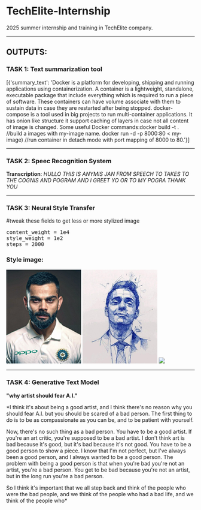 # TechElite-Internship
2025 summer internship and training in TechElite company.

--------------------------------------------------------------------------------------------------------------------------------------------


## OUTPUTS:  


### TASK 1: Text summarization tool ###

[{'summary_text': 'Docker is a platform for developing, shipping and running applications using containerization. A container is a lightweight, standalone, executable package that include everything which is required to run a piece of software. These containers can have volume associate with them to sustain data in case they are restarted after being stopped. docker-compose is a tool used in big projects to run multi-container applications. It has onion like structure it support caching of layers in case not all content of image is changed. Some useful Docker commands:docker build -t <my-image> . //build a images with my-image name. docker run -d -p 8000:80 < my- image) //run container in detach mode with port mapping of 8000 to 80.'}]


-------------------------------------------------------------------------------------------------------------------------------------------

### TASK 2: Speec Recognition System ###

**Transcription**: *HULLO THIS IS ANYMIS JAN FROM SPEECH TO TAKES TO THE COGNIS AND POGRAM AND I GREET YO OR TO MY POGRA THANK YOU*


-------------------------------------------------------------------------------------------------------------------------------------------


### TASK 3: Neural Style Transfer ###

#tweak these fields to get less or more stylized image <br>
<pre>content_weight = 1e4  
style_weight = 1e2
steps = 2000</pre>

### Style image:
<p float="left">
  <img src="/assets/virat-kohli.jpg" width="200"/>
  <img src="/assets/artist_style.jpg" width="200"/>
  <img src="/assets/output_image.png" width="200"/>
</p>


------------------------------------------------------------------------------------------------------------------------------------------


### TASK 4: Generative Text Model ###

**"why artist should fear A.I."**

*I think it's about being a good artist, and I think there's no reason why you should fear A.I. but you should be scared of a bad person. The first thing to do is to be as compassionate as you can be, and to be patient with yourself.

Now, there's no such thing as a bad person. You have to be a good artist. If you're an art critic, you're supposed to be a bad artist. I don't think art is bad because it's good, but it's bad because it's not good. You have to be a good person to show a piece. I know that I'm not perfect, but I've always been a good person, and I always wanted to be a good person. The problem with being a good person is that when you're bad you're not an artist, you're a bad person. You get to be bad because you're not an artist, but in the long run you're a bad person.

So I think it's important that we all step back and think of the people who were the bad people, and we think of the people who had a bad life, and we think of the people who*
